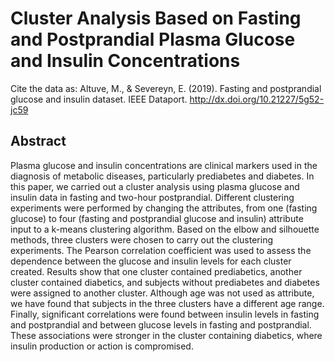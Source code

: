 # Cluster Analysis Based on Fasting and Postprandial Plasma Glucose and Insulin Concentrations

Cite the data as: Altuve, M., & Severeyn, E. (2019). Fasting and postprandial glucose and insulin dataset. IEEE Dataport. http://dx.doi.org/10.21227/5g52-jc59    


## Abstract

Plasma glucose and insulin concentrations are clinical markers used in the diagnosis of metabolic diseases, particularly prediabetes and diabetes. In this paper, we carried out a cluster analysis using plasma glucose and insulin data in fasting and two-hour postprandial. Different clustering experiments were performed by changing the attributes, from one (fasting glucose) to four (fasting and postprandial glucose and insulin) attribute input to a k-means clustering algorithm. Based on the elbow and silhouette methods, three clusters were chosen to carry out the clustering experiments. The Pearson correlation coefficient was used to assess the dependence between the glucose and insulin levels for each cluster created. Results show that one cluster contained prediabetics, another cluster contained diabetics, and subjects without prediabetes and diabetes were assigned to another cluster. Although age was not used as attribute, we have found that subjects in the three clusters have a different age range. Finally, significant correlations were found between insulin levels in fasting and postprandial and between glucose levels in fasting and postprandial. These associations were stronger in the cluster containing diabetics, where insulin production or action is compromised.